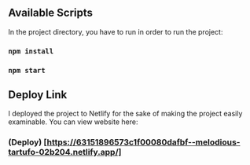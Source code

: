 
## Available Scripts

In the project directory, you have to run in order to run the project:

### `npm install`
### `npm start`

## Deploy Link

I deployed the project to Netlify for the sake of making the project easily examinable. You can view website here:

### (Deploy) [https://63151896573c1f00080dafbf--melodious-tartufo-02b204.netlify.app/]
